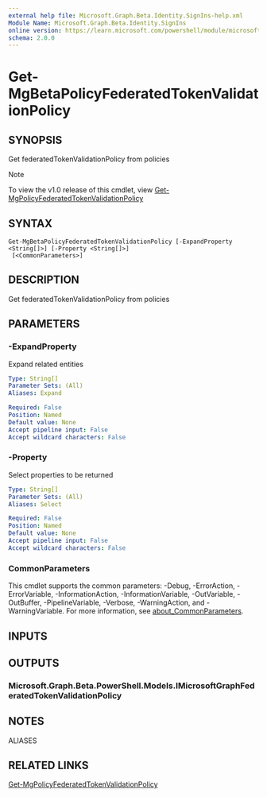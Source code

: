 ```yaml
---
external help file: Microsoft.Graph.Beta.Identity.SignIns-help.xml
Module Name: Microsoft.Graph.Beta.Identity.SignIns
online version: https://learn.microsoft.com/powershell/module/microsoft.graph.beta.identity.signins/get-mgbetapolicyfederatedtokenvalidationpolicy
schema: 2.0.0
---
```


# Get-MgBetaPolicyFederatedTokenValidationPolicy

## SYNOPSIS
Get federatedTokenValidationPolicy from policies

> [!NOTE]
> To view the v1.0 release of this cmdlet, view [Get-MgPolicyFederatedTokenValidationPolicy](/powershell/module/Microsoft.Graph.Identity.SignIns/Get-MgPolicyFederatedTokenValidationPolicy?view=graph-powershell-v1.0)

## SYNTAX

```
Get-MgBetaPolicyFederatedTokenValidationPolicy [-ExpandProperty <String[]>] [-Property <String[]>]
 [<CommonParameters>]
```

## DESCRIPTION
Get federatedTokenValidationPolicy from policies

## PARAMETERS

### -ExpandProperty
Expand related entities

```yaml
Type: String[]
Parameter Sets: (All)
Aliases: Expand

Required: False
Position: Named
Default value: None
Accept pipeline input: False
Accept wildcard characters: False
```

### -Property
Select properties to be returned

```yaml
Type: String[]
Parameter Sets: (All)
Aliases: Select

Required: False
Position: Named
Default value: None
Accept pipeline input: False
Accept wildcard characters: False
```

### CommonParameters
This cmdlet supports the common parameters: -Debug, -ErrorAction, -ErrorVariable, -InformationAction, -InformationVariable, -OutVariable, -OutBuffer, -PipelineVariable, -Verbose, -WarningAction, and -WarningVariable. For more information, see [about_CommonParameters](http://go.microsoft.com/fwlink/?LinkID=113216).

## INPUTS

## OUTPUTS

### Microsoft.Graph.Beta.PowerShell.Models.IMicrosoftGraphFederatedTokenValidationPolicy
## NOTES

ALIASES

## RELATED LINKS
[Get-MgPolicyFederatedTokenValidationPolicy](/powershell/module/Microsoft.Graph.Identity.SignIns/Get-MgPolicyFederatedTokenValidationPolicy?view=graph-powershell-v1.0)

